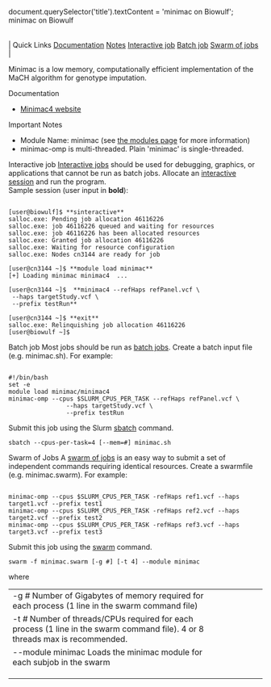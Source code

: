 

document.querySelector('title').textContent = 'minimac on Biowulf';
minimac on Biowulf


|  |
| --- |
| 
Quick Links
[Documentation](#doc)
[Notes](#notes)
[Interactive job](#int) 
[Batch job](#sbatch) 
[Swarm of jobs](#swarm) 
 |



Minimac is a low memory, computationally efficient implementation of the MaCH algorithm for genotype imputation. 



Documentation
* [Minimac4 website](https://genome.sph.umich.edu/wiki/Minimac4)


Important Notes
* Module Name: minimac (see [the modules page](/apps/modules.html) for more information)
* minimac-omp is multi-threaded. Plain 'minimac' is single-threaded.



Interactive job
[Interactive jobs](/docs/userguide.html#int) should be used for debugging, graphics, or applications that cannot be run as batch jobs.
Allocate an [interactive session](/docs/userguide.html#int) and run the program.   
Sample session (user input in **bold**):



```

[user@biowulf]$ **sinteractive**
salloc.exe: Pending job allocation 46116226
salloc.exe: job 46116226 queued and waiting for resources
salloc.exe: job 46116226 has been allocated resources
salloc.exe: Granted job allocation 46116226
salloc.exe: Waiting for resource configuration
salloc.exe: Nodes cn3144 are ready for job

[user@cn3144 ~]$ **module load minimac**
[+] Loading minimac minimac4  ...

[user@cn3144 ~]$  **minimac4 --refHaps refPanel.vcf \ 
 --haps targetStudy.vcf \
 --prefix testRun**

[user@cn3144 ~]$ **exit**
salloc.exe: Relinquishing job allocation 46116226
[user@biowulf ~]$

```


Batch job
Most jobs should be run as [batch jobs](/docs/userguide.html#submit).
Create a batch input file (e.g. minimac.sh). For example:



```

#!/bin/bash
set -e
module load minimac/minimac4
minimac-omp --cpus $SLURM_CPUS_PER_TASK --refHaps refPanel.vcf \ 
                --haps targetStudy.vcf \
                --prefix testRun

```

Submit this job using the Slurm [sbatch](/docs/userguide.html) command.



```
sbatch --cpus-per-task=4 [--mem=#] minimac.sh
```

Swarm of Jobs 
A [swarm of jobs](/apps/swarm.html) is an easy way to submit a set of independent commands requiring identical resources.
Create a swarmfile (e.g. minimac.swarm). For example:



```

minimac-omp --cpus $SLURM_CPUS_PER_TASK -refHaps ref1.vcf --haps target1.vcf --prefix test1
minimac-omp --cpus $SLURM_CPUS_PER_TASK -refHaps ref2.vcf --haps target2.vcf --prefix test2
minimac-omp --cpus $SLURM_CPUS_PER_TASK -refHaps ref3.vcf --haps target3.vcf --prefix test3

```

Submit this job using the [swarm](/apps/swarm.html) command.



```
swarm -f minimac.swarm [-g #] [-t 4] --module minimac
```

where


|  |  |  |  |  |  |
| --- | --- | --- | --- | --- | --- |
| -g *#*  Number of Gigabytes of memory required for each process (1 line in the swarm command file)
 | -t *#* Number of threads/CPUs required for each process (1 line in the swarm command file). 4 or 8 threads max is recommended.
 | --module minimac Loads the minimac module for each subjob in the swarm 
 | |
 | |
 | |








